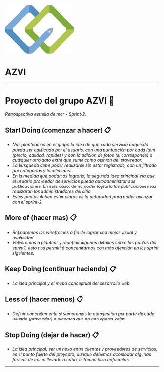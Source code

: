 ![](logoAzvi.png) 
# AZVI
---



# Proyecto del grupo AZVI 🚀

_Retrospectiva estrella de mar - Sprint-2._



## Start Doing (comenzar a hacer) 📋

- _Nos planteamos en el grupo la idea de que cada servicio adquirido pueda ser calificado por el usuario, con una puntuación por cada ítem (precio, calidad, rapidez) y con la adición de fotos (si corresponde) o cualquier otro dato extra que sume como opinión del proveedor._
- _La búsqueda debe poder realizarse sin estar registrado, con un filtrado por categorías y localidades._
- _En la medida que podamos lograrlo, la segunda idea principal era que el usuario proveedor de servicios pueda autoadministrar sus publicaciones. En este caso, de no poder lograrlo las publicaciones las realizaran los administradores del sitio._
- _Estos puntos deben estar claros en la actualidad para poder avanzar con el sprint-2._


## More of (hacer mas) 📋

- _Refinaremos los wireframes a fin de lograr una mejor visual y usabilidad._
- _Volveremos a plantear y redefinir algunos detalles sobre las pautas del sprint1, esto nos permitirá concentrarnos con más atención en los sprint siguientes._


## Keep Doing (continuar haciendo) 📋

- _La idea principal y el mapa conceptual del desarrollo web._


## Less of (hacer menos) 📋

- _Definir concretamente si sumaremos la autogestion por parte de cada usuario (proveedor) o creemos que no nos aporta valor._


## Stop Doing (dejar de hacer) 📋

- _La idea principal, ser un nexo entre clientes y proveedores de servicios, es el punto fuerte del proyecto, aunque debemos acomodar algunas formas de como llevarlo a cabo, estamos bien enfocados._

---
